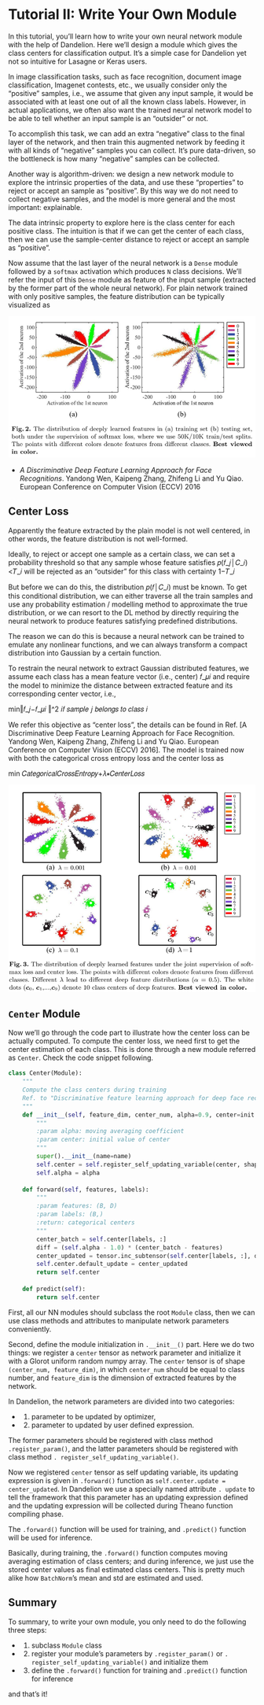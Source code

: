 # Tutorial II: Write Your Own Module

In this tutorial, you’ll learn how to write your own neural network module with the help of Dandelion. Here we’ll design a module which gives the class centers for classification output. It’s a simple case for Dandelion yet not so intuitive for Lasagne or Keras users.

In image classification tasks, such as face recognition, document image classification, Imagenet contests, etc., we usually consider only the “positive” samples, i.e., we assume that given any input sample, it would be associated with at least one out of all the known class labels. However, in actual applications, we often also want the trained neural network model to be able to tell whether an input sample is an “outsider” or not.

To accomplish this task, we can add an extra “negative” class to the final layer of the network, and then train this augmented network by feeding it with all kinds of “negative” samples you can collect. It’s pure data-driven, so the bottleneck is how many “negative” samples can be collected. 

Another way is algorithm-driven: we design a new network module to explore the intrinsic properties of the data, and use these “properties” to reject or accept an sample as “positive”. By this way we do not need to collect negative samples, and the model is more general and the most important: explainable.

The data intrinsic property to explore here is the class center for each positive class. The intuition is that if we can get the center of each class, then we can use the sample-center distance to reject or accept an sample as “positive”. 

Now assume that the last layer of the neural network is a `Dense` module followed by a `softmax` activation which produces `N` class decisions. We’ll refer the input of this `Dense` module as feature of the input sample (extracted by the former part of the whole neural network). For plain network trained with only positive samples, the feature distribution can be typically visualized as

![fig1](center_1.png)

* *A Discriminative Deep Feature Learning Approach for Face Recognitions*. Yandong Wen, Kaipeng Zhang, Zhifeng Li and Yu Qiao. European Conference on Computer Vision (ECCV) 2016

## Center Loss

Apparently the feature extracted by the plain model is not well centered, in other words, the feature distribution is not well-formed.

Ideally, to reject or accept one sample as a certain class, we can set a probability threshold so that any sample whose feature satisfies
𝑝(𝑓_𝑗│𝐶_𝑖)<𝑇_𝑖 will be rejected as an “outsider” for this class with certainty 1−𝑇_𝑖

But before we can do this, the distribution 𝑝(𝑓│𝐶_𝑖) must be known. To get this conditional distribution, we can either traverse all the train samples and use any probability estimation / modelling method to approximate the true distribution, or we can resort to the DL method by directly requiring the neural network to produce features satisfying predefined distributions.

The reason we can do this is because a neural network can be trained to emulate any nonlinear functions, and we can always transform a compact distribution into Gaussian by a certain function. 

To restrain the neural network to extract Gaussian distributed features, we assume each class has a mean feature vector (i.e., center) 𝑓_𝜇𝑖 and require the model to minimize the distance between extracted feature and its corresponding center vector, i.e., 

min⁡‖𝑓_𝑗−𝑓_𝜇𝑖 ‖^2  𝑖𝑓 𝑠𝑎𝑚𝑝𝑙𝑒 𝑗 𝑏𝑒𝑙𝑜𝑛𝑔𝑠 𝑡𝑜 𝑐𝑙𝑎𝑠𝑠 𝑖

We refer this objective as “center loss”, the details can be found in Ref. [A Discriminative Deep Feature Learning Approach for Face Recognition. Yandong Wen, Kaipeng Zhang, Zhifeng Li and Yu Qiao. European Conference on Computer Vision (ECCV) 2016]. The model is trained now with both the categorical cross entropy loss and the center loss as 

min⁡ 𝐶𝑎𝑡𝑒𝑔𝑜𝑟𝑖𝑐𝑎𝑙𝐶𝑟𝑜𝑠𝑠𝐸𝑛𝑡𝑟𝑜𝑝𝑦+𝜆∗𝐶𝑒𝑛𝑡𝑒𝑟𝐿𝑜𝑠𝑠  

![fig2](center_2.png)

## `Center` Module
Now we’ll go through the code part to illustrate how the center loss can be actually computed. To compute the center loss, we need first to get the center estimation of each class. This is done through a new module referred as `Center`. Check the code snippet following.

```python
class Center(Module):
    """
    Compute the class centers during training
    Ref. to "Discriminative feature learning approach for deep face recognition (2016)"
    """
    def __init__(self, feature_dim, center_num, alpha=0.9, center=init.GlorotUniform(), name=None):
        """
        :param alpha: moving averaging coefficient
        :param center: initial value of center
        """
        super().__init__(name=name)
        self.center = self.register_self_updating_variable(center, shape=[center_num, feature_dim], name="center")
        self.alpha = alpha

    def forward(self, features, labels):
        """
        :param features: (B, D)
        :param labels: (B,)
        :return: categorical centers
        """
        center_batch = self.center[labels, :]
        diff = (self.alpha - 1.0) * (center_batch - features)
        center_updated = tensor.inc_subtensor(self.center[labels, :], diff)
        self.center.default_update = center_updated
        return self.center

    def predict(self):
        return self.center

```

First, all our NN modules should subclass the root `Module` class, then we can use class methods and attributes to manipulate network parameters conveniently.

Second, define the module initialization in `.__init__()` part. Here we do two things: we register a `center` tensor as network parameter and initialize it with a Glorot uniform random numpy array. The `center` tensor is of shape `(center_num, feature_dim)`, in which `center_num` should be equal to class number, and `feature_dim` is the dimension of extracted features by the network.

In Dandelion, the network parameters are divided into two categories:  

* 1) parameter to be updated by optimizer,  
* 2) parameter to updated by user defined expression.

The former parameters should be registered with class method `.register_param()`, and the latter parameters should be registered with class method `. register_self_updating_variable()`.

Now we registered `center` tensor as self updating variable, its updating expression is given in `.forward()` function as `self.center.update = center_updated`. In Dandelion we use a specially named attribute `. update` to tell the framework that this parameter has an updating expression defined and the updating expression will be collected during Theano function compiling phase.

The `.forward()` function will be used for training, and `.predict()` function will be used for inference. 

Basically, during training, the `.forward()` function computes moving averaging estimation of class centers; and during inference, we just use the stored center values as final estimated class centers. This is pretty much alike how `BatchNorm`’s mean and std are estimated and used.

## Summary

To summary, to write your own module, you only need to do the following three steps:

* 1) subclass `Module` class
* 2) register your module’s parameters by `.register_param()` or `. register_self_updating_variable()` and initialize them
* 3) define the `.forward()` function for training and `.predict()` function for inference

and that’s it! 
